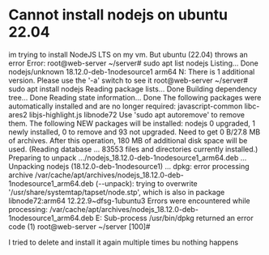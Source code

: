 
# Cannot install nodejs on ubuntu 22.04

im trying to install NodeJS LTS on my vm. But ubuntu (22.04) throws an error
Error:
root@web-server ~/server# sudo apt list nodejs
Listing... Done
nodejs/unknown 18.12.0-deb-1nodesource1 arm64
N: There is 1 additional version. Please use the '-a' switch to see it
root@web-server ~/server# sudo apt install nodejs
Reading package lists... Done
Building dependency tree... Done
Reading state information... Done
The following packages were automatically installed and are no longer required:
  javascript-common libc-ares2 libjs-highlight.js libnode72
Use 'sudo apt autoremove' to remove them.
The following NEW packages will be installed:
  nodejs
0 upgraded, 1 newly installed, 0 to remove and 93 not upgraded.
Need to get 0 B/27.8 MB of archives.
After this operation, 180 MB of additional disk space will be used.
(Reading database ... 83553 files and directories currently installed.)
Preparing to unpack .../nodejs_18.12.0-deb-1nodesource1_arm64.deb ...
Unpacking nodejs (18.12.0-deb-1nodesource1) ...
dpkg: error processing archive /var/cache/apt/archives/nodejs_18.12.0-deb-1nodesource1_arm64.deb (--unpack):
 trying to overwrite '/usr/share/systemtap/tapset/node.stp', which is also in package libnode72:arm64 12.22.9~dfsg-1ubuntu3
Errors were encountered while processing:
 /var/cache/apt/archives/nodejs_18.12.0-deb-1nodesource1_arm64.deb
E: Sub-process /usr/bin/dpkg returned an error code (1)
root@web-server ~/server [100]#

I tried to delete and install it again multiple times bu nothing happens

        